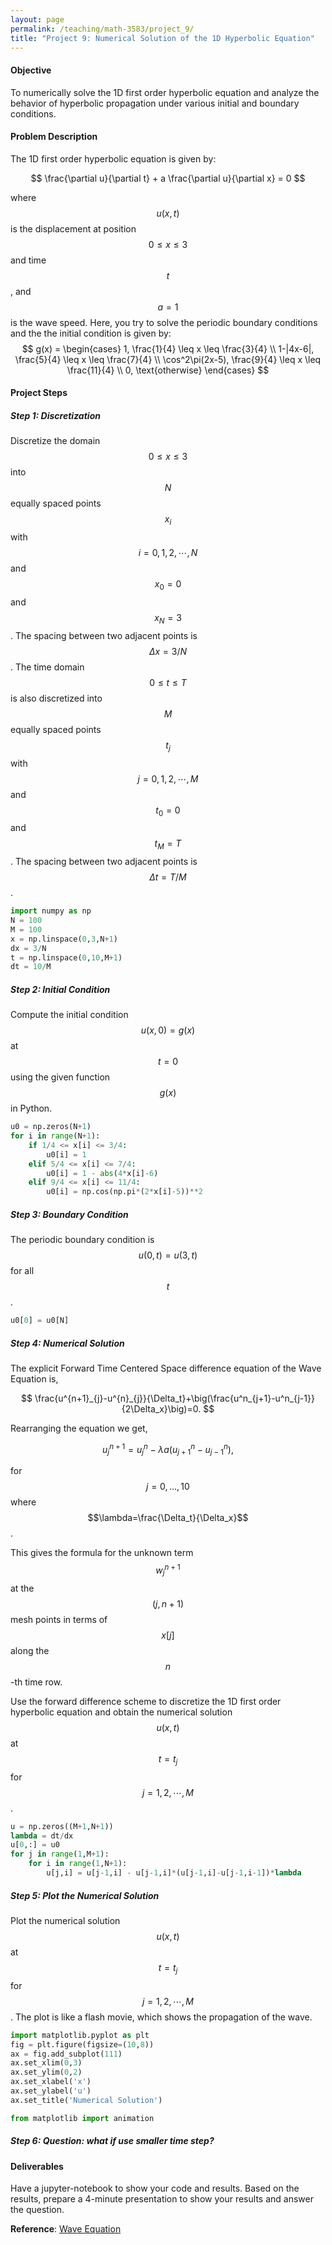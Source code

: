 ```yaml
---
layout: page
permalink: /teaching/math-3583/project_9/
title: "Project 9: Numerical Solution of the 1D Hyperbolic Equation"
---
```

#### Objective

To numerically solve the 1D first order hyperbolic equation and analyze the behavior of hyperbolic propagation under various initial and boundary conditions.

#### Problem Description

The 1D first order hyperbolic equation is given by:

$$
\frac{\partial u}{\partial t} + a \frac{\partial u}{\partial x} = 0
$$

where $$u(x,t)$$ is the displacement at position $$0\le x \le 3$$ and time $$t$$, and $$a=1$$ is the wave speed.
Here, you try to solve the periodic boundary conditions and the the initial condition is given by:
$$
g(x) = \begin{cases}
1, \frac{1}{4} \leq x \leq \frac{3}{4} \\
1-|4x-6|, \frac{5}{4} \leq x \leq \frac{7}{4} \\
\cos^2\pi(2x-5), \frac{9}{4} \leq x \leq \frac{11}{4} \\
0, \text{otherwise}
\end{cases}
$$

#### Project Steps
##### Step 1: Discretization
Discretize the domain $$0\le x \le 3$$ into $$N$$ equally spaced points $$x_i$$ with $$i=0,1,2,\cdots,N$$ and $$x_0=0$$ and $$x_N=3$$. The spacing between two adjacent points is $$\Delta x = 3/N$$. The time domain $$0\le t \le T$$ is also discretized into $$M$$ equally spaced points $$t_j$$ with $$j=0,1,2,\cdots,M$$ and $$t_0=0$$ and $$t_M=T$$. The spacing between two adjacent points is $$\Delta t = T/M$$.
```python
import numpy as np
N = 100
M = 100
x = np.linspace(0,3,N+1)
dx = 3/N
t = np.linspace(0,10,M+1)
dt = 10/M
```
##### Step 2: Initial Condition
Compute the initial condition $$u(x,0)=g(x)$$ at $$t=0$$ using the given function $$g(x)$$ in Python.
```python
u0 = np.zeros(N+1)
for i in range(N+1):
    if 1/4 <= x[i] <= 3/4:
        u0[i] = 1
    elif 5/4 <= x[i] <= 7/4:
        u0[i] = 1 - abs(4*x[i]-6)
    elif 9/4 <= x[i] <= 11/4:
        u0[i] = np.cos(np.pi*(2*x[i]-5))**2
```
##### Step 3: Boundary Condition
The periodic boundary condition is $$u(0,t)=u(3,t)$$ for all $$t$$.
```python
u0[0] = u0[N]
```
##### Step 4: Numerical Solution
The explicit Forward Time Centered Space difference equation of the Wave Equation is,

$$
\frac{u^{n+1}_{j}-u^{n}_{j}}{\Delta_t}+\big(\frac{u^n_{j+1}-u^n_{j-1}}{2\Delta_x}\big)=0.
$$

Rearranging the equation we get,

$$
u_{j}^{n+1}=u^{n}_{j}-\lambda a(u_{j+1}^{n}-u_{j-1}^{n}),
$$

for $$j=0,...,10$$ where $$\lambda=\frac{\Delta_t}{\Delta_x}$$.

This gives the formula for the unknown term $$w^{n+1}_{j}$$ at the $$(j,n+1)$$ mesh points
in terms of $$x[j]$$ along the $$n$$-th time row.

Use the forward difference scheme to discretize the 1D first order hyperbolic equation and obtain the numerical solution $$u(x,t)$$ at $$t=t_j$$ for $$j=1,2,\cdots,M$$.
```python
u = np.zeros((M+1,N+1))
lambda = dt/dx
u[0,:] = u0
for j in range(1,M+1):
    for i in range(1,N+1):
        u[j,i] = u[j-1,i] - u[j-1,i]*(u[j-1,i]-u[j-1,i-1])*lambda
```
##### Step 5: Plot the Numerical Solution
Plot the numerical solution $$u(x,t)$$ at $$t=t_j$$ for $$j=1,2,\cdots,M$$.
The plot is like a flash movie, which shows the propagation of the wave.
```python
import matplotlib.pyplot as plt
fig = plt.figure(figsize=(10,8))
ax = fig.add_subplot(111)
ax.set_xlim(0,3)
ax.set_ylim(0,2)
ax.set_xlabel('x')
ax.set_ylabel('u')
ax.set_title('Numerical Solution')

from matplotlib import animation
```

##### Step 6: Question: what if use smaller time step?

#### Deliverables
Have a jupyter-notebook to show your code and results.
Based on the results, prepare a 4-minute presentation to show your results and answer the question.

**Reference**: [Wave Equation](https://john-s-butler-dit.github.io/NumericalAnalysisBook/Chapter%2010%20-%20Hyperbolic%20Equations/1001_Wave%20Equation.html)
